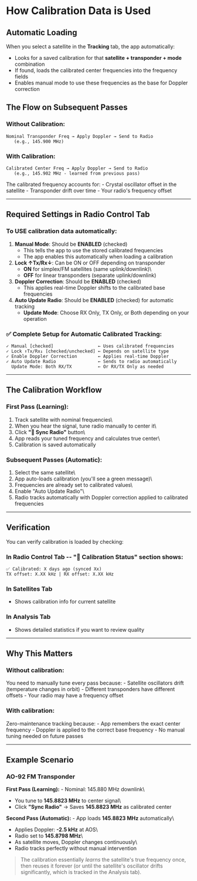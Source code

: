 # How Calibration Data is Used

## Automatic Loading

When you select a satellite in the **Tracking** tab, the app
automatically:

-   Looks for a saved calibration for that **satellite + transponder +
    mode** combination
-   If found, loads the calibrated center frequencies into the frequency
    fields
-   Enables manual mode to use these frequencies as the base for Doppler
    correction

## The Flow on Subsequent Passes

### Without Calibration:

    Nominal Transponder Freq → Apply Doppler → Send to Radio
       (e.g., 145.900 MHz)

### With Calibration:

    Calibrated Center Freq → Apply Doppler → Send to Radio
       (e.g., 145.902 MHz - learned from previous pass)

The calibrated frequency accounts for: - Crystal oscillator offset in
the satellite - Transponder drift over time - Your radio's frequency
offset

------------------------------------------------------------------------

## Required Settings in Radio Control Tab

### To USE calibration data automatically:

1.  **Manual Mode**: Should be **ENABLED** (checked)
    -   This tells the app to use the stored calibrated frequencies
    -   The app enables this automatically when loading a calibration
2.  **Lock ↑Tx/Rx↓**: Can be ON or OFF depending on transponder
    -   **ON** for simplex/FM satellites (same uplink/downlink)\
    -   **OFF** for linear transponders (separate uplink/downlink)
3.  **Doppler Correction**: Should be **ENABLED** (checked)
    -   This applies real-time Doppler shifts to the calibrated base
        frequencies
4.  **Auto Update Radio**: Should be **ENABLED** (checked) for automatic
    tracking
    -   **Update Mode**: Choose RX Only, TX Only, or Both depending on
        your operation

### ✅ Complete Setup for Automatic Calibrated Tracking:

    ✓ Manual [checked]                 ← Uses calibrated frequencies
    ✓ Lock ↑Tx/Rx↓ [checked/unchecked] ← Depends on satellite type
    ✓ Enable Doppler Correction        ← Applies real-time Doppler
    ✓ Auto Update Radio                ← Sends to radio automatically
      Update Mode: Both RX/TX          ← Or RX/TX Only as needed

------------------------------------------------------------------------

## The Calibration Workflow

### First Pass (Learning):

1.  Track satellite with nominal frequencies\
2.  When you hear the signal, tune radio manually to center it\
3.  Click **"🎯 Sync Radio"** button\
4.  App reads your tuned frequency and calculates true center\
5.  Calibration is saved automatically

### Subsequent Passes (Automatic):

1.  Select the same satellite\
2.  App auto-loads calibration (you'll see a green message)\
3.  Frequencies are already set to calibrated values\
4.  Enable "Auto Update Radio"\
5.  Radio tracks automatically with Doppler correction applied to
    calibrated frequencies

------------------------------------------------------------------------

## Verification

You can verify calibration is loaded by checking:

### In Radio Control Tab -- "📡 Calibration Status" section shows:

    ✅ Calibrated: X days ago (synced Xx)
    TX offset: X.XX kHz | RX offset: X.XX kHz

### In Satellites Tab

-   Shows calibration info for current satellite

### In Analysis Tab

-   Shows detailed statistics if you want to review quality

------------------------------------------------------------------------

## Why This Matters

### Without calibration:

You need to manually tune every pass because: - Satellite oscillators
drift (temperature changes in orbit) - Different transponders have
different offsets - Your radio may have a frequency offset

### With calibration:

Zero-maintenance tracking because: - App remembers the exact center
frequency - Doppler is applied to the correct base frequency - No manual
tuning needed on future passes

------------------------------------------------------------------------

## Example Scenario

### AO-92 FM Transponder

**First Pass (Learning):** - Nominal: 145.880 MHz downlink\
- You tune to **145.8823 MHz** to center signal\
- Click **"Sync Radio"** → Saves **145.8823 MHz** as calibrated center

**Second Pass (Automatic):** - App loads **145.8823 MHz** automatically\
- Applies Doppler: **-2.5 kHz** at AOS\
- Radio set to **145.8798 MHz**\
- As satellite moves, Doppler changes continuously\
- Radio tracks perfectly without manual intervention

> The calibration essentially *learns* the satellite's true frequency
> once, then reuses it forever (or until the satellite's oscillator
> drifts significantly, which is tracked in the Analysis tab).
